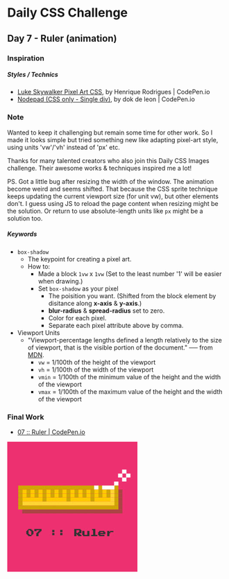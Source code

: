 # Daily CSS Challenge
## Day 7 - Ruler (animation)
### Inspiration

##### Styles / Technics
- [Luke Skywalker Pixel Art CSS](http://codepen.io/cctina/pen/mWeeOx), by Henrique Rodrigues | CodePen.io
- [Nodepad (CSS only - Single div)](http://codepen.io/cctina/pen/VpvNGR), by dok de leon | CodePen.io

### Note
Wanted to keep it challenging but remain some time for other work. So I made it looks simple but tried something new like adapting pixel-art style, using units 'vw'/'vh' instead of 'px' etc. 

Thanks for many talented creators who also join this Daily CSS Images challenge. Their awesome works & techniques inspired me a lot!

PS. Got a little bug after resizing the width of the window. The animation become weird and seems shifted. That because the CSS sprite technique keeps updating the current viewport size (for unit vw), but other elements don't. 
I guess using JS to reload the page content  when resizing might be the solution. Or return to use absolute-length units like `px` might be a solution too.

##### Keywords
- `box-shadow`
	- The keypoint for creating a pixel art.
	- How to:
		- Made a block `1vw` x `1vw` (Set to the least number '1' will be easier when drawing.)
		- Set `box-shadow` as your pixel
			- The poisition you want. (Shifted from the block element by disitance along **x-axis** & **y-axis**.)
			- **blur-radius** & **spread-radius** set to zero.
			-  Color for each pixel.
			-  Separate each pixel attribute above by comma.
- Viewport Units
	- "Viewport-percentage lengths defined a length relatively to the size of viewport, that is the visible portion of the document." ── from [MDN](https://developer.mozilla.org/en-US/docs/Web/CSS/length#Viewport-percentage_lengths).
		- `vw` = 1/100th of the height of the viewport
		- `vh` = 1/100th of the width of the viewport
		- `vmin` = 1/100th of the minimum value of the height and the width of the viewport
		- `vmax` = 1/100th of the maximum value of the height and the width of the viewport

### Final Work
- [07 :: Ruler | CodePen.io](http://codepen.io/cctina/pen/XMXxPo)

![Ruler](final.jpg)
